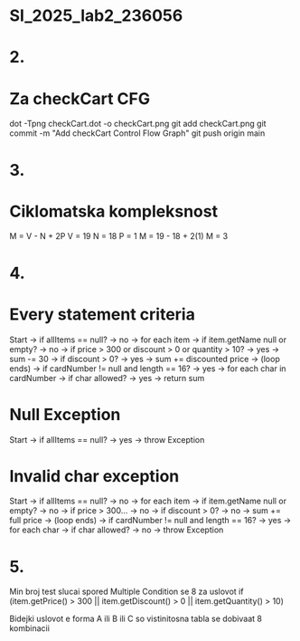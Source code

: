 # SI_2025_lab2_236056

# 2. 
# Za checkCart CFG
dot -Tpng checkCart.dot -o checkCart.png
git add checkCart.png
git commit -m "Add checkCart Control Flow Graph"
git push origin main

# 3.
# Ciklomatska kompleksnost
M = V - N + 2P
V = 19
N = 18
P = 1
M = 19 - 18 + 2(1)
M = 3

# 4.
# Every statement criteria
Start →
if allItems == null? → no →
for each item →
if item.getName null or empty? → no →
if price > 300 or discount > 0 or quantity > 10? → yes →
sum -= 30 →
if discount > 0? → yes →
sum += discounted price →
(loop ends) →
if cardNumber != null and length == 16? → yes →
for each char in cardNumber →
if char allowed? → yes →
return sum

# Null Exception
Start →
if allItems == null? → yes →
throw Exception

# Invalid char exception
Start →
if allItems == null? → no →
for each item →
if item.getName null or empty? → no →
if price > 300... → no →
if discount > 0? → no →
sum += full price →
(loop ends) →
if cardNumber != null and length == 16? → yes →
for each char →
if char allowed? → no →
throw Exception

# 5.
Min broj test slucai spored Multiple Condition se 8 za uslovot if (item.getPrice() > 300 || item.getDiscount() > 0 || item.getQuantity() > 10)

Bidejki uslovot e forma A ili B ili C so vistinitosna tabla se dobivaat 8 kombinacii